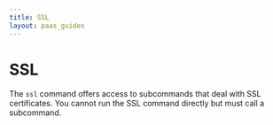 ```yaml
---
title: SSL
layout: paas_guides
---
```


# SSL

The `ssl` command offers access to subcommands that deal with SSL certificates. You cannot run the SSL command directly but must call a subcommand.
